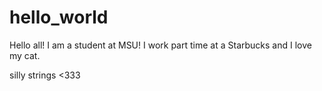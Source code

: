 # hello_world

Hello all! I am a student at MSU!
I work part time at a Starbucks and I love my cat.

silly strings <333

